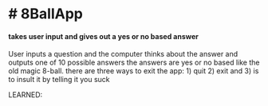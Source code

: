 <h1># 8BallApp</h1>
<h4>takes user input  and gives out a yes or no based answer</h4>

User inputs a question and the computer thinks about the answer and outputs one of 10 possible answers
the answers are yes or no based like the old magic 8-ball. there are three ways to exit the app: 1) quit 
2) exit and 3) is to insult it by telling it you suck


LEARNED:

